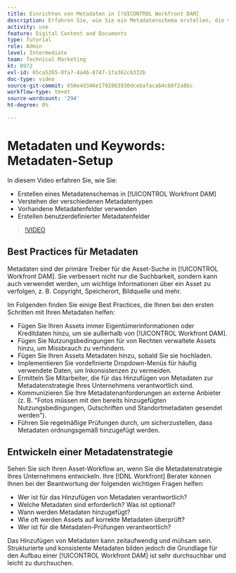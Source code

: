 ```yaml
---
title: Einrichten von Metadaten in [!UICONTROL Workfront DAM]
description: Erfahren Sie, wie Sie ein Metadatenschema erstellen, die verschiedenen Metadatentypen verstehen, vorhandene Metadatenfelder verwenden und vieles mehr in [!UICONTROL Workfront DAM].
activity: use
feature: Digital Content and Documents
type: Tutorial
role: Admin
level: Intermediate
team: Technical Marketing
kt: 8972
exl-id: 65ca5265-8fa7-4a46-8747-1fa362c6332b
doc-type: video
source-git-commit: 650e4d346e1792863930dcebafacab4c88f2a8bc
workflow-type: tm+mt
source-wordcount: '294'
ht-degree: 0%

---
```


# Metadaten und Keywords: Metadaten-Setup

In diesem Video erfahren Sie, wie Sie:

* Erstellen eines Metadatenschemas in [!UICONTROL Workfront DAM]
* Verstehen der verschiedenen Metadatentypen
* Vorhandene Metadatenfelder verwenden
* Erstellen benutzerdefinierter Metadatenfelder

>[!VIDEO](https://video.tv.adobe.com/v/335235/?quality=12&learn=on)

## Best Practices für Metadaten

Metadaten sind der primäre Treiber für die Asset-Suche in [!UICONTROL Workfront DAM]. Sie verbessert nicht nur die Suchbarkeit, sondern kann auch verwendet werden, um wichtige Informationen über ein Asset zu verfolgen, z. B. Copyright, Speicherort, Bildquelle und mehr.

Im Folgenden finden Sie einige Best Practices, die Ihnen bei den ersten Schritten mit Ihren Metadaten helfen:

* Fügen Sie Ihren Assets immer Eigentümerinformationen oder Kreditdaten hinzu, um sie außerhalb von [!UICONTROL Workfront DAM].
* Fügen Sie Nutzungsbedingungen für von Rechten verwaltete Assets hinzu, um Missbrauch zu verhindern.
* Fügen Sie Ihren Assets Metadaten hinzu, sobald Sie sie hochladen.
* Implementieren Sie vordefinierte Dropdown-Menüs für häufig verwendete Daten, um Inkonsistenzen zu vermeiden.
* Ermitteln Sie Mitarbeiter, die für das Hinzufügen von Metadaten zur Metadatenstrategie Ihres Unternehmens verantwortlich sind.
* Kommunizieren Sie Ihre Metadatenanforderungen an externe Anbieter (z. B. &quot;Fotos müssen mit den bereits hinzugefügten Nutzungsbedingungen, Gutschriften und Standortmetadaten gesendet werden&quot;).
* Führen Sie regelmäßige Prüfungen durch, um sicherzustellen, dass Metadaten ordnungsgemäß hinzugefügt werden.

## Entwickeln einer Metadatenstrategie

Sehen Sie sich Ihren Asset-Workflow an, wenn Sie die Metadatenstrategie Ihres Unternehmens entwickeln. Ihre [!DNL Workfront] Berater können Ihnen bei der Beantwortung der folgenden wichtigen Fragen helfen:

* Wer ist für das Hinzufügen von Metadaten verantwortlich?
* Welche Metadaten sind erforderlich? Was ist optional?
* Wann werden Metadaten hinzugefügt?
* Wie oft werden Assets auf korrekte Metadaten überprüft?
* Wer ist für die Metadaten-Prüfungen verantwortlich?

Das Hinzufügen von Metadaten kann zeitaufwendig und mühsam sein. Strukturierte und konsistente Metadaten bilden jedoch die Grundlage für den Aufbau einer [!UICONTROL Workfront DAM] ist sehr durchsuchbar und leicht zu durchsuchen.
